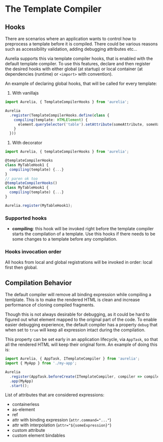# The Template Compiler

## Hooks

There are scenarios where an application wants to control how to preprocess a template before it is compiled. There could be various reasons such as accessibility validation, adding debugging attributes etc...

Aurelia supports this via template compiler hooks, that is enabled with the default template compiler. To use this features, declare and then register the desired hooks with either global \(at startup\) or local container \(at dependencies \(runtime\) or `<import>` with convention\).

An example of declaring global hooks, that will be called for every template:

1. With vanillajs

```typescript
import Aurelia, { TemplateCompilerHooks } from 'aurelia';

Aurelia
  .register(TemplateCompilerHooks.define(class {
    compiling(template: HTMLElement) {
      element.querySelector('table').setAttribute(someAttribute, someValue);
    }
  }))
```

1. With decorator

```typescript
import Aurelia, { templateCompilerHooks } from 'aurelia';

@templateCompilerHooks
class MyTableHook1 {
  compiling(template) {...}
}
// paren ok too
@templateCompilerHooks()
class MyTableHook1 {
  compiling(template) {...}
}

Aurelia.register(MyTableHook1);
```

### Supported hooks

* **compiling**: this hook will be invoked right before the template compiler starts the compilation of a template. Use this hooks if there needs to be some changes to a template before any compilation.

### Hooks invocation order

All hooks from local and global registrations will be invoked in order: local first then global.

## Compilation Behavior

The default compiler will remove all binding expression while compiling a temlplate. This is to make the rendered HTML is clean and increase performance of cloning compiled fragments.

Though this is not always desirable for debugging, as it could be hard to figured out what element mapped to the original part of the code. To enable easier debugging experience, the default compiler has a property `debug` that when set to `true` will keep all expression intact during the compilation.

This property can be set early in an application lifecycle, via `AppTask`, so that all the rendered HTML will keep their original form. An example of doing this is:

```typescript
import Aurelia, { AppTask, ITemplateCompiler } from 'aurelia';
import { MyApp } from './my-app';

Aurelia
  .register(AppTask.beforeCreate(ITemplateCompiler, compiler => compiler.debug = true))
  .app(MyApp)
  .start();
```

List of attributes that are considered expressions:

* containerless
* as-element
* ref
* attr with binding expression \(`attr.command="..."`\)
* attr with interpolation \(`attr="${someExpression}"`\)
* custom attribute
* custom element bindables

